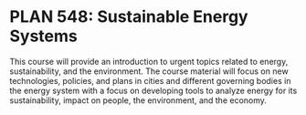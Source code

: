 # PLAN 548: Sustainable Energy Systems

This course will provide an introduction to urgent topics related to energy, sustainability, and the environment. The course material will focus on new technologies, policies, and plans in cities and different governing bodies in the energy system with a focus on developing tools to analyze energy for its sustainability, impact on people, the environment, and the economy.